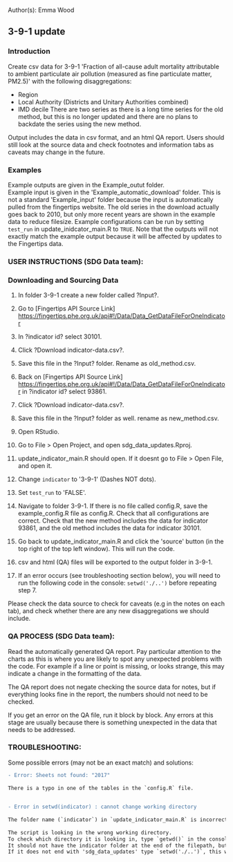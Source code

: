 Author(s): Emma Wood
## 3-9-1 update  
### Introduction
Create csv data for 3-9-1 'Fraction of all-cause adult mortality attributable to ambient particulate air pollution (measured as fine particulate matter, PM2.5)' with the following disaggregations:  
- Region
- Local Authority (Districts and Unitary Authorities combined)
- IMD decile
There are two series as there is a long time series for the old method, but this is no longer updated and there are no plans to backdate the series using the new method.  
  
Output includes the data in csv format, and an html QA report. Users should still look at the source data and check footnotes and information tabs as caveats may change in the future.  
  
### Examples
Example outputs are given in the Example_outut folder.  
Example input is given in the 'Example_automatic_download' folder. This is not a standard 'Example_input' folder because the input is automatically pulled from the fingertips website. The old series in the download actually goes back to 2010, but only more recent years are shown in the example data to reduce filesize.
Example configurations can be run by setting `test_run` in update_inidcator_main.R to `TRUE`. Note that the outputs will not exactly match the example output because it will be affected by updates to the Fingertips data.      
          
### USER INSTRUCTIONS (SDG Data team):  

### Downloading and Sourcing Data  
1) In folder 3-9-1 create a new folder called ?Input?. 
2) Go to [Fingertips API Source Link] https://fingertips.phe.org.uk/api#!/Data/Data_GetDataFileForOneIndicator
3) In ?indicator id? select 30101.
4) Click ?Download indicator-data.csv?. 
5) Save this file in the ?Input? folder. Rename as old_method.csv.
6) Back on [Fingertips API Source Link]  https://fingertips.phe.org.uk/api#!/Data/Data_GetDataFileForOneIndicator in ?indicator id? select 93861.
7) Click ?Download indicator-data.csv?.
8) Save this file in the ?Input? folder as well. rename as new_method.csv.


1) Open RStudio.  
2) Go to File > Open Project, and open sdg_data_updates.Rproj.  
3) update_indicator_main.R should open. If it doesnt go to File > Open File, and open it.  
4) Change `indicator` to '3-9-1' (Dashes NOT dots).  
6) Set `test_run` to 'FALSE'.  
7) Navigate to folder 3-9-1. If there is no file called config.R, save the example_config.R file as config.R. Check that all configurations are correct. Check that the new method includes the data for indicator 93861, and the old method includes the data for indicator 30101. 
8) Go back to update_indicator_main.R and click the 'source' button (in the top right of the top left window). This will run the code.  
9) csv and html (QA) files will be exported to the output folder in 3-9-1. 
10) If an error occurs (see troubleshooting section below), you will need to run the following code in the console: `setwd('./..')` before repeating step 7.  

Please check the data source to check for caveats (e.g in the notes on each tab), and check whether there are any new disaggregations we should include.



### QA PROCESS (SDG Data team):
Read the automatically generated QA report. Pay particular attention to the charts as this is where you are likely to spot any unexpected problems with the code. For
example if a line or point is missing, or looks strange, this may indicate a change in the formatting of the data.  
  
The QA report does not negate checking the source data for notes, but if everything looks fine in the report, the numbers should not need to be checked.  
  
If you get an error on the QA file, run it block by block. Any errors at this stage are usually because there is something unexpected in the data that needs to be addressed.  

 


### TROUBLESHOOTING:
Some possible errors (may not be an exact match) and solutions:    
  
```diff
- Error: Sheets not found: "2017"  
  
There is a typo in one of the tables in the `config.R` file.
  
```
    
```diff
- Error in setwd(indicator) : cannot change working directory
  
The folder name (`indicator`) in `update_indicator_main.R` is incorrectly typed. OR    
  
The script is looking in the wrong working directory. 
To check which directory it is looking in, type `getwd()` in the console and hit enter.
It should not have the indicator folder at the end of the filepath, but should end with 'sdg_data_updates'. 
If it does not end with 'sdg_data_updates' type `setwd('./..')`, this will make R look in the directory above.

```
